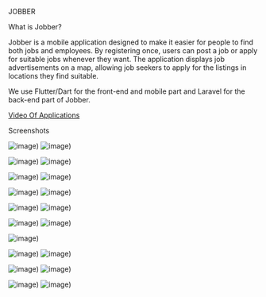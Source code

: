 JOBBER

What is Jobber?

 Jobber is a mobile application designed to make it easier for people to find both jobs and 
employees. By registering once, users can post a job or apply for suitable jobs whenever they 
want. The application displays job advertisements on a map, allowing job seekers to apply for 
the listings in locations they find suitable.

 We use Flutter/Dart for the front-end and mobile part and Laravel for the back-end part of Jobber.
 
 [Video Of Applications](https://youtu.be/C3D881L8bXY)
 
 
 Screenshots
 
![image](https://github.com/canucar7/jobber/blob/main/assets/ss_2/home_page.png)) ![image](https://github.com/canucar7/jobber/blob/main/assets/ss_2/home_page_2.png))

![image](https://github.com/canucar7/jobber/blob/main/assets/ss_2/profile_page.png)) ![image](https://github.com/canucar7/jobber/blob/main/assets/ss_2/profile_page_2.png))

![image](https://github.com/canucar7/jobber/blob/main/assets/ss_2/select_address.png)) ![image](https://github.com/canucar7/jobber/blob/main/assets/ss_2/select_address_2.png))

![image](https://github.com/canucar7/jobber/blob/main/assets/ss_2/create_post.png)) ![image](https://github.com/canucar7/jobber/blob/main/assets/ss_2/create_post_2.png))

![image](https://github.com/canucar7/jobber/blob/main/assets/ss_2/post_detail.png)) ![image](https://github.com/canucar7/jobber/blob/main/assets/ss_2/post_detail_2.png))

![image](https://github.com/canucar7/jobber/blob/main/assets/ss_2/applied_posts.png)) ![image](https://github.com/canucar7/jobber/blob/main/assets/ss_2/my_posts.png))

![image](https://github.com/canucar7/jobber/blob/main/assets/ss_2/applications.png))

![image](https://github.com/canucar7/jobber/blob/main/assets/ss_2/user_detail.png)) ![image](https://github.com/canucar7/jobber/blob/main/assets/ss_2/user_detail_2.png))

![image](https://github.com/canucar7/jobber/blob/main/assets/ss_2/company_detail.png)) ![image](https://github.com/canucar7/jobber/blob/main/assets/ss_2/company_detail_2.png))

![image](https://github.com/canucar7/jobber/blob/main/assets/ss_2/message_real.png)) ![image](https://github.com/canucar7/jobber/blob/main/assets/ss_2/message_real_2.png))



